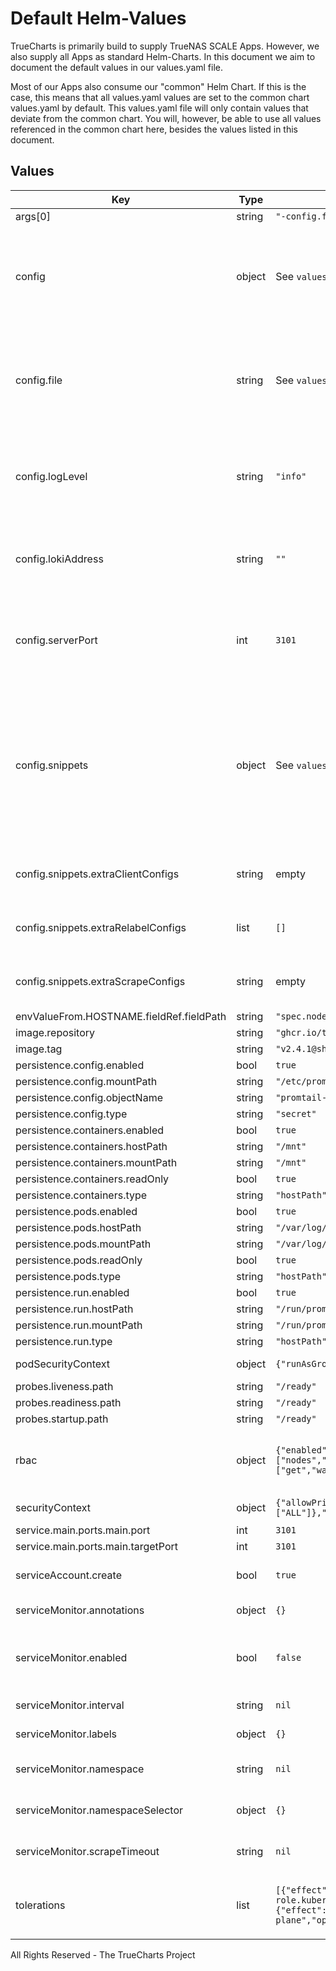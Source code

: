 # Default Helm-Values

TrueCharts is primarily build to supply TrueNAS SCALE Apps.
However, we also supply all Apps as standard Helm-Charts. In this document we aim to document the default values in our values.yaml file.

Most of our Apps also consume our "common" Helm Chart.
If this is the case, this means that all values.yaml values are set to the common chart values.yaml by default. This values.yaml file will only contain values that deviate from the common chart.
You will, however, be able to use all values referenced in the common chart here, besides the values listed in this document.

## Values

| Key | Type | Default | Description |
|-----|------|---------|-------------|
| args[0] | string | `"-config.file=/etc/promtail/promtail.yaml"` |  |
| config | object | See `values.yaml` | Section for crafting Promtails config file. The only directly relevant value is `config.file` which is a templated string that references the other values and snippets below this key. |
| config.file | string | See `values.yaml` | Config file contents for Promtail. Must be configured as string. It is templated so it can be assembled from reusable snippets in order to avoid redundancy. |
| config.logLevel | string | `"info"` | The log level of the Promtail server Must be reference in `config.file` to configure `server.log_level` See default config in `values.yaml` |
| config.lokiAddress | string | `""` | The Loki address to post logs to. Must be reference in `config.file` to configure `client.url`. See default config in `values.yaml` |
| config.serverPort | int | `3101` | The port of the Promtail server Must be reference in `config.file` to configure `server.http_listen_port` See default config in `values.yaml` |
| config.snippets | object | See `values.yaml` | A section of reusable snippets that can be reference in `config.file`. Custom snippets may be added in order to reduce redundancy. This is especially helpful when multiple `kubernetes_sd_configs` are use which usually have large parts in common. |
| config.snippets.extraClientConfigs | string | empty | You can put here any keys that will be directly added to the config file's 'client' block. |
| config.snippets.extraRelabelConfigs | list | `[]` | You can put here any additional relabel_configs to "kubernetes-pods" job |
| config.snippets.extraScrapeConfigs | string | empty | You can put here any additional scrape configs you want to add to the config file. |
| envValueFrom.HOSTNAME.fieldRef.fieldPath | string | `"spec.nodeName"` |  |
| image.repository | string | `"ghcr.io/truecharts/promtail"` |  |
| image.tag | string | `"v2.4.1@sha256:83bceed26a638b211d65b6e80d4a33d01dc82b81e630d57e883b490ac0c57ef4"` |  |
| persistence.config.enabled | bool | `true` |  |
| persistence.config.mountPath | string | `"/etc/promtail"` |  |
| persistence.config.objectName | string | `"promtail-config"` |  |
| persistence.config.type | string | `"secret"` |  |
| persistence.containers.enabled | bool | `true` |  |
| persistence.containers.hostPath | string | `"/mnt"` |  |
| persistence.containers.mountPath | string | `"/mnt"` |  |
| persistence.containers.readOnly | bool | `true` |  |
| persistence.containers.type | string | `"hostPath"` |  |
| persistence.pods.enabled | bool | `true` |  |
| persistence.pods.hostPath | string | `"/var/log/pods"` |  |
| persistence.pods.mountPath | string | `"/var/log/pods"` |  |
| persistence.pods.readOnly | bool | `true` |  |
| persistence.pods.type | string | `"hostPath"` |  |
| persistence.run.enabled | bool | `true` |  |
| persistence.run.hostPath | string | `"/run/promtai"` |  |
| persistence.run.mountPath | string | `"/run/promtail"` |  |
| persistence.run.type | string | `"hostPath"` |  |
| podSecurityContext | object | `{"runAsGroup":0,"runAsUser":0}` | The security context for pods |
| probes.liveness.path | string | `"/ready"` |  |
| probes.readiness.path | string | `"/ready"` |  |
| probes.startup.path | string | `"/ready"` |  |
| rbac | object | `{"enabled":true,"rules":[{"apiGroups":[""],"resources":["nodes","nodes/proxy","services","endpoints","pods"],"verbs":["get","watch","list"]}]}` | Whether Role Based Access Control objects like roles and rolebindings should be created |
| securityContext | object | `{"allowPrivilegeEscalation":false,"capabilities":{"drop":["ALL"]},"readOnlyRootFilesystem":true,"runAsNonRoot":false}` | The security context for containers |
| service.main.ports.main.port | int | `3101` |  |
| service.main.ports.main.targetPort | int | `3101` |  |
| serviceAccount.create | bool | `true` | Specifies whether a ServiceAccount should be created |
| serviceMonitor.annotations | object | `{}` | ServiceMonitor annotations |
| serviceMonitor.enabled | bool | `false` | If enabled, ServiceMonitor resources for Prometheus Operator are created |
| serviceMonitor.interval | string | `nil` | ServiceMonitor scrape interval |
| serviceMonitor.labels | object | `{}` | Additional ServiceMonitor labels |
| serviceMonitor.namespace | string | `nil` | Alternative namespace for ServiceMonitor resources |
| serviceMonitor.namespaceSelector | object | `{}` | Namespace selector for ServiceMonitor resources |
| serviceMonitor.scrapeTimeout | string | `nil` | ServiceMonitor scrape timeout in Go duration format (e.g. 15s) |
| tolerations | list | `[{"effect":"NoSchedule","key":"node-role.kubernetes.io/master","operator":"Exists"},{"effect":"NoSchedule","key":"node-role.kubernetes.io/control-plane","operator":"Exists"}]` | Tolerations for pods. By default, pods will be scheduled on master/control-plane nodes. |

All Rights Reserved - The TrueCharts Project
